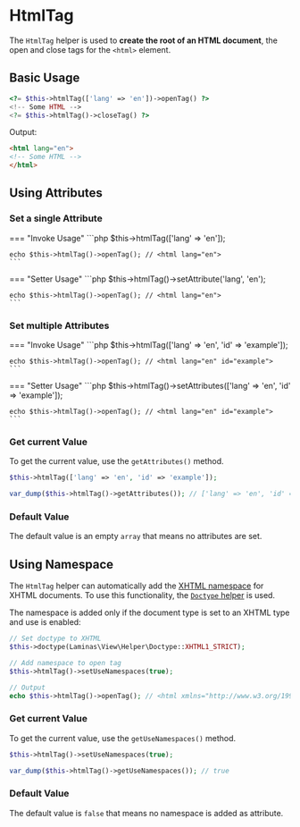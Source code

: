 <!-- markdownlint-configure-file {
    "no-trailing-spaces": false,
    "code-block-style": false
} -->

# HtmlTag

The `HtmlTag` helper is used to **create the root of an HTML document**, the
open and close tags for the `<html>` element.

## Basic Usage

```php
<?= $this->htmlTag(['lang' => 'en'])->openTag() ?>
<!-- Some HTML -->
<?= $this->htmlTag()->closeTag() ?>
```

Output:

```html
<html lang="en">
<!-- Some HTML -->
</html>
```

## Using Attributes

### Set a single Attribute

=== "Invoke Usage"
    ```php
    $this->htmlTag(['lang' => 'en']);
    
    echo $this->htmlTag()->openTag(); // <html lang="en">
    ```

=== "Setter Usage"
    ```php
    $this->htmlTag()->setAttribute('lang', 'en');
    
    echo $this->htmlTag()->openTag(); // <html lang="en">
    ```

### Set multiple Attributes

=== "Invoke Usage"
    ```php
    $this->htmlTag(['lang' => 'en', 'id' => 'example']);
    
    echo $this->htmlTag()->openTag(); // <html lang="en" id="example">
    ```

=== "Setter Usage"
    ```php
    $this->htmlTag()->setAttributes(['lang' => 'en', 'id' => 'example']);
    
    echo $this->htmlTag()->openTag(); // <html lang="en" id="example">
    ```

### Get current Value

To get the current value, use the `getAttributes()` method.

```php
$this->htmlTag(['lang' => 'en', 'id' => 'example']);

var_dump($this->htmlTag()->getAttributes()); // ['lang' => 'en', 'id' => 'example']
```

### Default Value

The default value is an empty `array` that means no attributes are set.

## Using Namespace

The `HtmlTag` helper can automatically add the [XHTML namespace](http://www.w3.org/1999/xhtml/)
for XHTML documents. To use this functionality, the [`Doctype` helper](doctype.md)
is used.

The namespace is added only if the document type is set to an XHTML type and use
is enabled:

```php
// Set doctype to XHTML
$this->doctype(Laminas\View\Helper\Doctype::XHTML1_STRICT);

// Add namespace to open tag
$this->htmlTag()->setUseNamespaces(true);

// Output
echo $this->htmlTag()->openTag(); // <html xmlns="http://www.w3.org/1999/xhtml">
```

### Get current Value

To get the current value, use the `getUseNamespaces()` method.

```php
$this->htmlTag()->setUseNamespaces(true);

var_dump($this->htmlTag()->getUseNamespaces()); // true
```

### Default Value

The default value is `false` that means no namespace is added as attribute.
